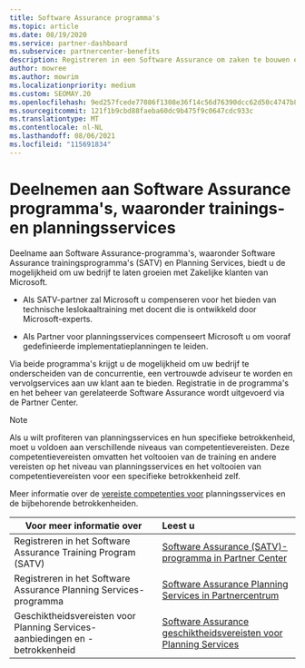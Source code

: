 ```yaml
---
title: Software Assurance programma's
ms.topic: article
ms.date: 08/19/2020
ms.service: partner-dashboard
ms.subservice: partnercenter-benefits
description: Registreren in een Software Assurance om zaken te bouwen en te compenseren voor het leveren van training en planning aan zakelijke klanten.
author: mowree
ms.author: mowrim
ms.localizationpriority: medium
ms.custom: SEOMAY.20
ms.openlocfilehash: 9ed257fcede77086f1308e36f14c56d76390dcc62d50c4747b83b5a1ca3a6790
ms.sourcegitcommit: 121f1b9cbd88faeba60dc9b475f9c0647cdc933c
ms.translationtype: MT
ms.contentlocale: nl-NL
ms.lasthandoff: 08/06/2021
ms.locfileid: "115691834"
---
```

# <a name="participate-in-software-assurance-programs-including-training-vouchers-and-planning-services"></a>Deelnemen aan Software Assurance programma's, waaronder trainings- en planningsservices

Deelname aan Software Assurance-programma's, waaronder Software Assurance trainingsprogramma's (SATV) en Planning Services, biedt u de mogelijkheid om uw bedrijf te laten groeien met Zakelijke klanten van Microsoft. 

- Als SATV-partner zal Microsoft u compenseren voor het bieden van technische leslokaaltraining met docent die is ontwikkeld door Microsoft-experts. 

- Als Partner voor planningsservices compenseert Microsoft u om vooraf gedefinieerde implementatieplanningen te leiden. 

Via beide programma's krijgt u de mogelijkheid om uw bedrijf te onderscheiden van de concurrentie, een vertrouwde adviseur te worden en vervolgservices aan uw klant aan te bieden. Registratie in de programma's en het beheer van gerelateerde Software Assurance wordt uitgevoerd via de Partner Center.

> [!NOTE]
> Als u wilt profiteren van planningsservices en hun specifieke betrokkenheid, moet u voldoen aan verschillende niveaus van competentievereisten. Deze competentievereisten omvatten het voltooien van de training en andere vereisten op het niveau van planningsservices en het voltooien van competentievereisten voor een specifieke betrokkenheid zelf.  
>
> Meer informatie over de [vereiste competenties voor](software-assurance-dps-requirements.md) planningsservices en de bijbehorende betrokkenheiden.


|**Voor meer informatie over**   |**Leest u**   |
|--------------------------|:------------------|
|Registreren in het Software Assurance Training Program (SATV)  | [Software Assurance (SATV)-programma in Partner Center](software-assurance-satv.md)|
|Registreren in het Software Assurance Planning Services-programma | [Software Assurance Planning Services in Partnercentrum](software-assurance-dps.md) |
|Geschiktheidsvereisten voor Planning Services-aanbiedingen en -betrokkenheid  | [Software Assurance geschiktheidsvereisten voor Planning Services](software-assurance-dps-requirements.md)  |
